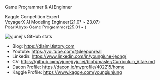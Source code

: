 

Game Programmer & AI Enginner<br/>

Kaggle Competition Expert<br/>
VoyagerX AI Modeling Engineer(21.07 ~ 23.07)<br/>
PearlAbyss Game Programmer(25.01 ~ )<br/>


![yjunej's GitHub stats](https://github-readme-stats-woad-ten-71.vercel.app/api?username=yjunej&show_icons=true&show_private=true&theme=merko)



* Blog: https://dlaiml.tistory.com
* Youtube: https://youtube.com/@deepunreal
* Linkedin: https://www.linkedin.com/in/youngjune-jeong/
* CV: https://github.com/yjunej/yjunej/blob/master/Curriculum_Vitae.md
* Dacon Profile: https://dacon.io/myprofile/402215/home
* Kaggle Profile: https://www.kaggle.com/youngjunjung
